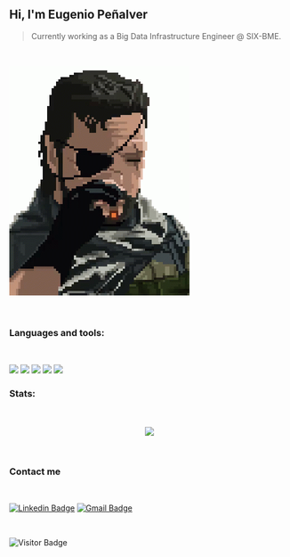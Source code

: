 ## Hi, I'm Eugenio Peñalver

> Currently working as a Big Data Infrastructure Engineer @ SIX-BME.

<br>

![snake](./assets/tenor.gif)

<br>

### Languages and tools:
<br>

![](https://img.shields.io/badge/Python-FFD43B?style=for-the-badge&logo=python&logoColor=blue)
![](https://img.shields.io/badge/Shell_Script-121011?style=for-the-badge&logo=gnu-bash&logoColor=white)
![](https://img.shields.io/badge/Elastic_Search-005571?style=for-the-badge&logo=elasticsearch&logoColor=white)
![](https://img.shields.io/badge/Ansible-000000?style=for-the-badge&logo=ansible&logoColor=white)
![](https://img.shields.io/badge/GIT-E44C30?style=for-the-badge&logo=git&logoColor=white)


### Stats:

<br>
<p align="center">
  <img src="https://github-readme-stats.vercel.app/api?username=eugepemi&show_icons=true&locale=en" align="center" />
</p>

<br>

### Contact me
<br>

[![Linkedin Badge](https://img.shields.io/badge/-LinkedIn-blue?style=for-the-badge&logo=Linkedin&logoColor=white&link=https://www.linkedin.com/in/eugenio-pe%C3%B1alver-miret-b869b610a/)](https://www.linkedin.com/in/eugenio-pe%C3%B1alver-miret-b869b610a/)
[![Gmail Badge](https://img.shields.io/badge/-eugepemi@gmail.com-c14438?style=for-the-badge&logo=Gmail&logoColor=white&link=mailto:eugepemi@gmail.com)](mailto:eugepemi@gmail.com)

<br>

![Visitor Badge](https://visitor-badge.laobi.icu/badge?page_id=eugepemi)
